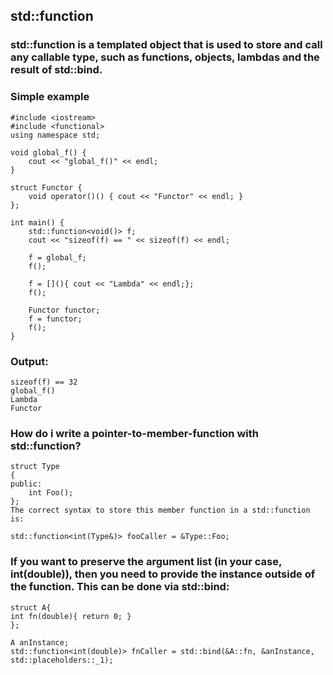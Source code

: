 ## std::function

### std::function is a templated object that is used to store and call any callable type, such as functions, objects, lambdas and the result of std::bind.

### Simple example
```
#include <iostream>
#include <functional>
using namespace std;

void global_f() {
	cout << "global_f()" << endl;
}

struct Functor {
	void operator()() { cout << "Functor" << endl; }
};

int main() {
	std::function<void()> f;
	cout << "sizeof(f) == " << sizeof(f) << endl;

	f = global_f;
	f();

	f = [](){ cout << "Lambda" << endl;};
	f();

	Functor functor;
	f = functor;
	f();
}
```
### Output:

```
sizeof(f) == 32
global_f()
Lambda
Functor
```

### How do i write a pointer-to-member-function with std::function?

```
struct Type
{
public:
    int Foo();
};
The correct syntax to store this member function in a std::function is:

std::function<int(Type&)> fooCaller = &Type::Foo;
```

### If you want to preserve the argument list (in your case, int(double)), then you need to provide the instance outside of the function. This can be done via std::bind:

```
struct A{ 
int fn(double){ return 0; } 
};

A anInstance;
std::function<int(double)> fnCaller = std::bind(&A::fn, &anInstance, std::placeholders::_1);
```

